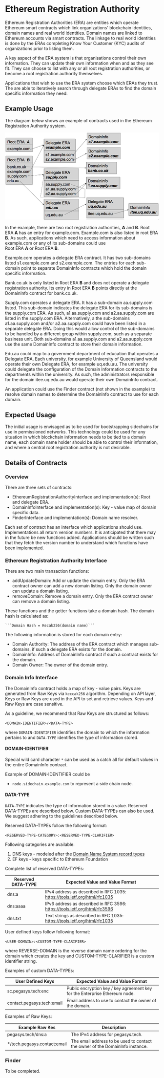 # Ethereum Registration Authority

Ethereum Registration Authorities (ERA) are entities which operate Ethereum
smart contracts which link organizations' blockchain identities, domain names 
and real world identities. Domain names are linked to Ethereum accounts via
smart contracts. The linkage to real world identities is done by the ERAs 
completing Know Your Customer (KYC) audits of organizations prior to listing them. 

A key aspect of the ERA system is that organisations control their own information.
They can update their own information when and as they see fit. They can choose to 
list with any or all root registration authorities, or become a root registration 
authority themselves. 

Applications that wish to use the ERA system choose which ERAs they trust. The are 
able to iteratively search through delegate ERAs to find the domain specific information
they need.  


## Example Usage
The diagram below shows an example of contracts used in the Ethereum Registration 
Authority system.

![alt text](era-arch1.png "Architecture")

In the example, there are two root registration authorities, **A** and **B**. Root ERA **A** 
has an entry for example.com. Example.com is also listed in root ERA **B**. As such, applications
which need to access information about example.com or any of its sub-domains could use  
Root ERA **A** or Root ERA **B**. 

Example.com operates a delegate ERA contract. It has two sub-domains listed s1.example.com and 
s2.example.com. The entries for each sub-domain point to separate DomainInfo contracts which 
hold the domain specific information. 

Bank.co.uk is only listed in Root ERA **B** and does not operate a delegate registration
authority. Its entry in Root ERA **B** points directly at the DomainInfo contract for 
bank.co.uk.

Supply.com operates a delegate ERA. It has a sub-domain aa.supply.com listed. This sub-domain
indicates the delegate ERA for its sub-domains is the supply.com ERA. As such, a1.aa.supply.com
and a2.aa.supply.com are listed in the supply.com ERA. Alternatively, a the sub-domains
a1.aa.supply.com and/or a2.aa.supply.com could have been listed in a separate delegate ERA.
Doing this would allow control of the sub-domains to be handled by a different group within
supply.com, such as a separate business unit. Both sub-domains a1.aa.supply.com and a2.aa.supply.com
use the same DomainInfo contract to store their domain information. 

Edu.au could map to a government department of education that operates a 
Delegate ERA. Each university, for example University of Queensland would 
operate their own Delegate ERA, for example uq.edu.au. The university could 
delegate the configuration of the Domain Information contracts to the 
departments within the university. As such, the administrators responsible 
for the domain itee.uq.edu.au would operate their own DomainInfo 
contract.

An application could use the Finder contract (not shown in the example) to resolve
domain names to determine the DomainInfo contract to use for each domain.

## Expected Usage
The initial usage is envisaged as to be used for bootstrapping sidechains for use in permissioned 
networks. This technology could be used for any situation in which blockchain information needs 
to be tied to a domain name, each domain name holder should be able to control their information,
and where a central root registration authority is not desirable.  


## Details of Contracts 
### Overview
There are three sets of contracts:
* EthereumRegistrationAuthorityInterface and implementation(s): Root and delegate ERA.
* DomainInfoInterface and implementation(s): Key - value map of domain specific data.
* FinderInterface and implementation(s): Domain name resolver.

Each set of contract has an interface which applications should use. Implementations all return
version numbers. It is anticipated that there may in the future be new functions added. Applications
should be written such that they fetch the version number to understand which functions have
been implemented.  


### Ethereum Registration Authority Interface
There are two main transaction functions:
* addUpdateDomain: Add or update the domain entry. Only the ERA contract owner can add a new 
domain listing. Only the domain owner can update a domain listing.
* removeDomain: Remove a domain entry. Only the ERA contract owner can remove a domain listing.

These functions and the getter functions take a domain hash. The domain hash is calculated as:

    ```Domain Hash = Kecak256(domain name)```

The following information is stored for each domain entry:
* Domain Authority: The address of the ERA contract which manages sub-domains, if such
   a delegate ERA exists for the domain. 
* DomainInfo: Address of DomainInfo contract if such a contract exists for the domain.
* Domain Owner: The owner of the domain entry.


### Domain Info Interface
The DomainInfo contract holds a map of key - value pairs. Keys are generated from Raw Keys via `keccak256` algorithm.
Depending on API layer, Keys or Raw Keys are used in the API to set and retrieve values. Keys and Raw Keys are
case sensitive.

As a guideline, we recommend that Raw Keys are structured as follows:

```<DOMAIN-IDENTIFIER>/<DATA-TYPE>```

where `DOMAIN-IDENTIFIER` identifies the domain to which the information pertains to and `DATA-TYPE` identifies
the type of information stored.


#### DOMAIN-IDENTIFIER

Special wild card character `*` can be used as a catch all for default values in the entire DomainInfo contract.

Example of DOMAIN-IDENTIFIER could be
 - `node.sidechain.example.com` to represent a side chain node.


#### DATA-TYPE

`DATA-TYPE` indicates the type of information stored in a value. Reserved DATA-TYPEs
are described below. Custom DATA-TYPEs can also be used. We suggest adhering to the guidelines described below.

Reserved DATA-TYPEs follow the following format:

```<RESERVED-TYPE-CATEGORY>:<RESERVED-TYPE-CLARIFIER>```

Following categories are available:
1. DNS keys - modeled after the
[Domain Name System record types](https://en.wikipedia.org/wiki/List_of_DNS_record_types)
2. EF keys - keys specific to Ethereum Foundation

Complete list of reserved DATA-TYPEs:

| Reserved DATA-TYPE       | Expected Value and Value Format                                                  |
| ------------------------ | -------------------------------------------------------------------------------- |
| dns:a                    | IPv4 address as described in RFC 1035: https://tools.ietf.org/html/rfc1035       |
| dns:aaaa                 | IPv6 address as described in RFC 3596: https://tools.ietf.org/html/rfc3596       |
| dns:txt                  | Text strings as described in RFC 1035: https://tools.ietf.org/html/rfc1035       |

User defined keys follow following format:

```<USER-DOMAIN>:<CUSTOM-TYPE-CLARIFIER>```

where REVERSE-DOMAIN is the reverse domain name ordering for the domain which creates the key and CUSTOM-TYPE-CLARIFIER
is a custom identifier string.

Examples of custom DATA-TYPEs:

| User Defined Keys          | Expected Value and Value Format                                                  |
| -------------------------- | -------------------------------------------------------------------------------- |
| sc.pegasys.tech:enc        | Public encryption key / key agreement key for the Enterprise Ethereum node.      |
| contact.pegasys.tech:email | Email address to use to contact the owner of the domain.                         |

Examples of Raw Keys:

| Example Raw Kes                    | Description                            |
| ---------------------------------- | -------------------------------------- |
| pegasys.tech/dns:a                 | The IPv4 address for pegasys.tech.     |
| */tech.pegasys.contact:email       | The email address to be used to contact the owner of the DomainInfo instance. |


### Finder

To be completed.



